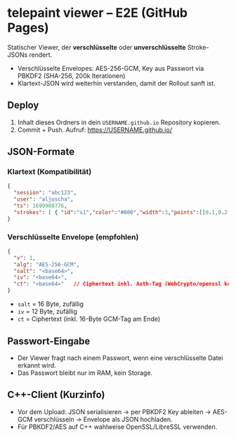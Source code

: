# telepaint viewer – E2E (GitHub Pages)

Statischer Viewer, der **verschlüsselte** oder **unverschlüsselte** Stroke-JSONs rendert.
- Verschlüsselte Envelopes: AES-256-GCM, Key aus Passwort via PBKDF2 (SHA-256, 200k Iterationen)
- Klartext-JSON wird weiterhin verstanden, damit der Rollout sanft ist.

## Deploy
1. Inhalt dieses Ordners in dein `USERNAME.github.io` Repository kopieren.
2. Commit + Push. Aufruf: https://USERNAME.github.io/

## JSON-Formate
### Klartext (Kompatibilität)
```json
{
  "session": "abc123",
  "user": "aljoscha",
  "ts": 1699988776,
  "strokes": [ { "id":"s1","color":"#000","width":3,"points":[[0.1,0.2,1699],[0.12,0.21,1700]] } ]
}
```

### Verschlüsselte Envelope (empfohlen)
```json
{
  "v": 1,
  "alg": "AES-256-GCM",
  "salt": "<base64>",
  "iv": "<base64>",
  "ct": "<base64>"   // Ciphertext inkl. Auth-Tag (WebCrypto/openssl kompatibel)
}
```
- `salt` = 16 Byte, zufällig
- `iv`   = 12 Byte, zufällig
- `ct`   = Ciphertext (inkl. 16-Byte GCM-Tag am Ende)

## Passwort-Eingabe
- Der Viewer fragt nach einem Passwort, wenn eine verschlüsselte Datei erkannt wird.
- Das Passwort bleibt nur im RAM, kein Storage.

## C++-Client (Kurzinfo)
- Vor dem Upload: JSON serialisieren → per PBKDF2 Key ableiten → AES-GCM verschlüsseln → Envelope als JSON hochladen.
- Für PBKDF2/AES auf C++ wahlweise OpenSSL/LibreSSL verwenden.
